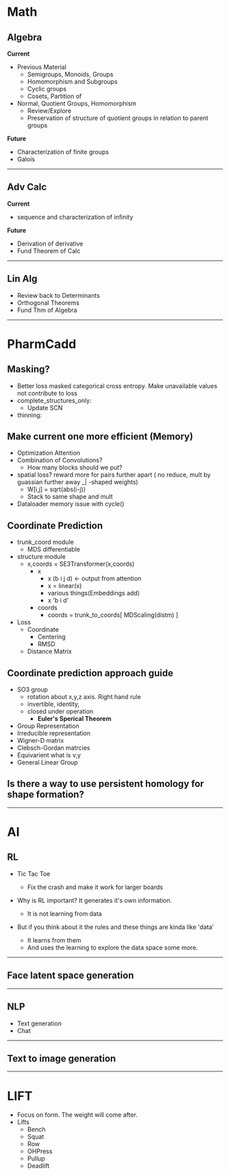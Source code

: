 # Math

## Algebra

**Current**

* Previous Material
	* Semigroups, Monoids, Groups
	* Homomorphism and Subgroups
	* Cyclic groups
	* Cosets, Partition of
* Normal, Quotient Groups, Homomorphism
	* Review/Explore
	* Preservation of structure of quotient groups in relation to parent groups

**Future**

* Characterization of finite groups
* Galois

--------------------------------------

## Adv Calc

**Current**

* sequence and characterization of infinity

**Future**

* Derivation of derivative
* Fund Theorem of Calc

--------------------------------------


## Lin Alg

* Review back to Determinants
* Orthogonal Theorems
* Fund Thm of Algebra
 

--------------------------------------

# PharmCadd

## Masking?
* Better loss masked categorical cross entropy. Make unavailable values not contribute to loss
* complete_structures_only:
	* Update SCN
* thinning:

## Make current one more efficient (Memory)
* Optimization Attention
* Combination of Convolutions?
	* How many blocks should we put?
* spatial loss? reward more for pairs further apart ( no reduce, mult by guassian further away _| -shaped weights)
	* W[i,j] = sqrt(abs(i-j))
	* Stack to same shape and mult
* Dataloader memory issue with cycle()

## Coordinate Prediction
* trunk_coord module
	* MDS differentiable
* structure module
	* x,coords = SE3Transformer(x,coords)
		* x
			* x (b i j d) <- output from attention
			* x = linear(x)
			* various things(Embeddings add)
			* x 'b i d'
		* coords
			* coords = trunk_to_coords[ MDScaling(distm) ]
* Loss
	* Coordinate
		* Centering
		* RMSD
	* Distance Matrix

## Coordinate prediction approach guide

* SO3 group
	* rotation about x,y,z axis. Right hand rule
	* invertible, identity, 
	* closed under operation
		* **Euler's Sperical Theorem**
* Group Representation
* Irreducible representation
* Wigner-D matrix
* Clebsch-Gordan matrcies
* Equivarient what is v,y
* General Linear Group

## Is there a way to use persistent homology for shape formation?


--------------------------------------

# AI

## RL
* Tic Tac Toe
	* Fix the crash and make it work for larger boards

* Why is RL important? It generates it's own information.
    * It is not learning from data
* But if you think about it the rules and these things are kinda like 'data'
    * It learns from them
    * And uses the learning to explore the data space some more.


--------------------------------------

## Face latent space generation


--------------------------------------

## NLP
* Text generation
* Chat

--------------------------------------

## Text to image generation


--------------------------------------

# LIFT
* Focus on form. The weight will come after.
* Lifts
	* Bench
	* Squat
	* Row
	* OHPress
	* Pullup
	* Deadlift
